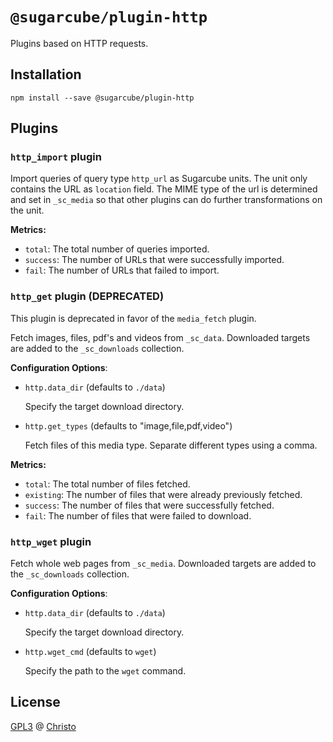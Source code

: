 # `@sugarcube/plugin-http`

Plugins based on HTTP requests.

## Installation

```
npm install --save @sugarcube/plugin-http
```

## Plugins

### `http_import` plugin

Import queries of query type `http_url` as Sugarcube units. The unit only contains the URL as `location` field. The MIME type of the url is determined and set in `_sc_media` so that other plugins can do further transformations on the unit.

**Metrics:**

- `total`: The total number of queries imported.
- `success`: The number of URLs that were successfully imported.
- `fail`: The number of URLs that failed to import.

### `http_get` plugin (DEPRECATED)

This plugin is deprecated in favor of the `media_fetch` plugin.

Fetch images, files, pdf's and videos from `_sc_data`. Downloaded targets are
added to the `_sc_downloads` collection.

**Configuration Options**:

- `http.data_dir` (defaults to `./data`)

  Specify the target download directory.

- `http.get_types` (defaults to "image,file,pdf,video")

  Fetch files of this media type. Separate different types using a comma.

**Metrics:**

- `total`: The total number of files fetched.
- `existing`: The number of files that were already previously fetched.
- `success`: The number of files that were successfully fetched.
- `fail`: The number of files that were failed to download.

### `http_wget` plugin

Fetch whole web pages from `_sc_media`. Downloaded targets are added to the
`_sc_downloads` collection.

**Configuration Options**:

- `http.data_dir` (defaults to `./data`)

  Specify the target download directory.

- `http.wget_cmd` (defaults to `wget`)

  Specify the path to the `wget` command.

## License

[GPL3](./LICENSE) @ [Christo](christo@cryptodrunks.net)
